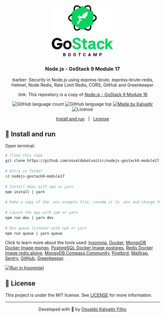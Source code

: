 <h1 align="center">
    <img src="/.github/assets/logo.png"
    width="200px"
    alt="Logo" />
</h1>

<h3 align="center">
  Node.js - GoStack 9 Module 17
</h3>

<p align="center">
  :barber: Security in Node.js using express-brute, express-brute-redis, Helmet, Node Redis, Rate Limit Redis, CORS, GitHub and Greenkeeper
</p>

<p align="center">
  :link: This repository is a copy of <a href="https://github.com/osvaldokalvaitir/nodejs-gostack9-module16">Node.js - GoStack 9 Module 16</a>
</p>

<p align="center">
  <img alt="GitHub language count" src="https://img.shields.io/github/languages/count/osvaldokalvaitir/nodejs-gostack9-module17.svg?color=00A83A">

  <img alt="GitHub language top" src="https://img.shields.io/github/languages/top/osvaldokalvaitir/nodejs-gostack9-module17.svg?color=00A83A">

  <a href="https://kalvaitir.com/">
    <img alt="Made by Kalvaitir" src="https://img.shields.io/badge/made%20by-Kalvaitir-00A83A">
  </a>

  <img alt="License" src="https://img.shields.io/badge/license-MIT-00A83A">
</p>

<p align="center">
  <a href="#wrench-install-and-run">Install and run</a>&nbsp;&nbsp;&nbsp;|&nbsp;&nbsp;&nbsp;<a href="#memo-license">License</a>
</p>

## :wrench: Install and run

Open terminal:

```sh
# Clone this repo
git clone https://github.com/osvaldokalvaitir/nodejs-gostack9-module17

# Entry in folder
cd nodejs-gostack9-module17

# Install deps with npm or yarn
npm install | yarn

# Make a copy of the .env.example file, rename it to .env and change the variables according to your environment.

# Launch the app with npm or yarn
npm run dev | yarn dev

# Run queue listener with npm or yarn
npm run queue | yarn queue
```

Click to learn more about the tools used: [Insomnia](https://github.com/osvaldokalvaitir/awesome/blob/main/src/api-clients/insomnia/insomnia.md), [Docker](https://github.com/osvaldokalvaitir/awesome/blob/main/src/containers/docker/docker.md), [MongoDB Docker Image mongo](https://github.com/osvaldokalvaitir/awesome/blob/main/src/containers/docker/images/mongo.md), [PostgreSQL Docker Image postgres](https://github.com/osvaldokalvaitir/awesome/blob/main/src/containers/docker/images/postgres.md), [Redis Docker Image redis:alpine](https://github.com/osvaldokalvaitir/awesome/blob/main/src/containers/docker/images/redis-alpine.md), [MongoDB Compass Community](https://github.com/osvaldokalvaitir/awesome/blob/main/src/sgdbs/mongodb/mongodb-compass-community.md), [Postbird](https://github.com/osvaldokalvaitir/awesome/blob/main/src/sgdbs/postgresql/postbird.md), [Mailtrap](https://github.com/osvaldokalvaitir/awesome/blob/main/src/emails/mailtrap.md), [Sentry](https://github.com/osvaldokalvaitir/awesome/blob/main/src/errors/sentry.md), [GitHub](https://github.com/osvaldokalvaitir/awesome/blob/main/src/version-controls/git/tools/github.md), [Greenkeeper](https://github.com/osvaldokalvaitir/awesome/blob/main/src/npm-dependencies-managers/greenkeeper.md).

[![Run in Insomnia}](https://insomnia.rest/images/run.svg)](https://insomnia.rest/run/?label=GoBarber&uri=https%3A%2F%2Fraw.githubusercontent.com%2Fosvaldokalvaitir%2Fnodejs-gostack9-module17%2Fmain%2FInsomnia.json)

## :memo: License

This project is under the MIT license. See [LICENSE](/LICENSE) for more information.

---

<p align="center">
Developed with 💚 by <a href="https://www.linkedin.com/in/osvaldokalvaitir">Osvaldo Kalvaitir Filho</a>
</p>
